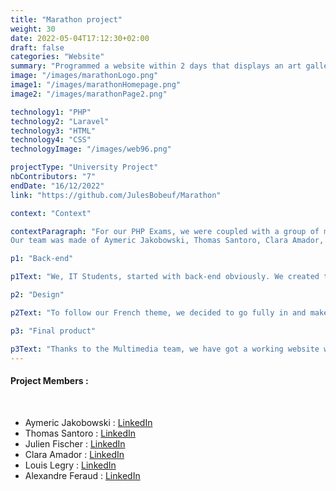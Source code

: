 ```yaml
---
title: "Marathon project"
weight: 30
date: 2022-05-04T17:12:30+02:00
draft: false
categories: "Website"
summary: "Programmed a website within 2 days that displays an art gallery."
image: "/images/marathonLogo.png"
image1: "/images/marathonHomepage.png"
image2: "/images/marathonPage2.png"

technology1: "PHP"
technology2: "Laravel"
technology3: "HTML"
technology4: "CSS"
technologyImage: "/images/web96.png"

projectType: "University Project"
nbContributors: "7"
endDate: "16/12/2022"
link: "https://github.com/JulesBobeuf/Marathon"

context: "Context"

contextParagraph: "For our PHP Exams, we were coupled with a group of multimedia students to make a website within 34 hours. The default theme was 'Numerical Art', so we chose 'French Numerical Art' for our website. We had to think about everything: The logo, the front/back ...
Our team was made of Aymeric Jakobowski, Thomas Santoro, Clara Amador, Julien Fischer, Louis Legry, Alexandre Feraud and myself."

p1: "Back-end"

p1Text: "We, IT Students, started with back-end obviously. We created the CRUD of our canvas and made every feature we were asked to do, like sorting the canvas, the authors, allowing the logged in users to like canvas and so on. Furthermore, every logged in user can leave comments under canvas, and even post theirs in the community room."

p2: "Design"

p2Text: "To follow our French theme, we decided to go fully in and make it obvious that our website was primary destined to the French audience: Our logo contains the French flag in it, and we based our website on the French metro. Indeed, when you get on the homepage, you can see a metro that moves forward, and when you click on 'visit the exhibition' you get to see that metro a bit bigger as well as a few metro stops which lead to a themed room of our exhibition, just like 3D, or IA."

p3: "Final product"

p3Text: "Thanks to the Multimedia team, we have got a working website which looks great and contains a beautiful art gallery that follows the themes given. The website was not polished as we only had 34 hours, but the functionalities are there and the core of the design as well. Compared to some other groups, I'm convinced that we did a great job. To finish, I would like to thank my six team mates as it was really hard but we managed to pull through, and I am so proud of the final product."
---
```


#### Project Members :
&nbsp;
- Aymeric Jakobowski : [LinkedIn](https://www.linkedin.com/in/aymeric-jakobowski/)
- Thomas Santoro : [LinkedIn](https://www.linkedin.com/in/thomas-santoro/)
- Julien Fischer : [LinkedIn](https://www.linkedin.com/in/julienfischer777/)
- Clara Amador : [LinkedIn](https://www.linkedin.com/in/clara-amador-490a91237/)
- Louis Legry : [LinkedIn](https://www.linkedin.com/in/louis-legry-426436239/)
- Alexandre Feraud : [LinkedIn](https://www.linkedin.com/in/alexandre-feraud-a81893143/)
